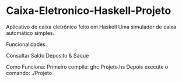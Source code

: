 # Caixa-Eletronico-Haskell-Projeto
Aplicativo de caixa eletrônico feito em Haskell
Uma simulador de caixa automático simples.

Funcionalidades:

Consultar Saldo
Deposito & Saque

Como Funciona:
Primeiro compile: ghc Projeto.hs
Depois execute o comando: ./Projeto
